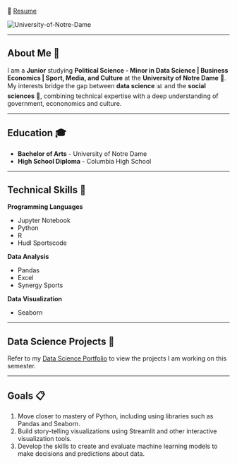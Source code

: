 📄 [Resume](https://docs.google.com/document/d/1UmIRNC1f7hvFGcvueQNtIDmdFpzIRVTcRjGHuN8i768/edit?tab=t.0)

![University-of-Notre-Dame](https://github.com/user-attachments/assets/eb7201d8-6145-4056-a25b-41781e67d310)

___

## About Me 👋
I am a **Junior** studying **Political Science - Minor in Data Science | Business Economics | Sport, Media, and Culture** at the **University of Notre Dame** 🏰. My interests bridge the gap between **data science** 📊 and the **social sciences** 📖, combining technical expertise with a deep understanding of government, econonomics and culture.

___
## Education 🎓
- **Bachelor of Arts** - University of Notre Dame
- **High School Diploma** - Columbia High School

___
## Technical Skills 📜
**Programming Languages**
- Jupyter Notebook
- Python
- R
- Hudl Sportscode

**Data Analysis**  
- Pandas
- Excel
- Synergy Sports

**Data Visualization** 
- Seaborn

___
## Data Science Projects 🚀
Refer to my [Data Science Portfolio](https://github.com/justinsapienza/SAPIENZA-Data-Science-Portfolio) to view the projects I am working on this semester.

___
## Goals 📋
1. Move closer to mastery of Python, including using libraries such as Pandas and Seaborn.
2. Build story-telling visualizations using Streamlit and other interactive visualization tools.
3. Develop the skills to create and evaluate machine learning models to make decisions and predictions about data.
